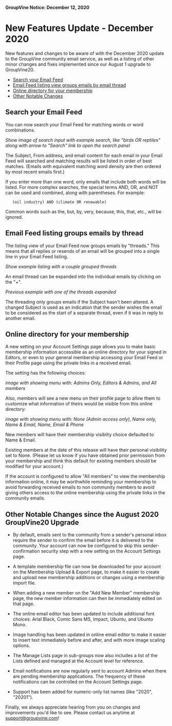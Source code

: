 **GroupVine Notice: December 12, 2020**

<span id="Dec-2020-update"> </span>
# New Features Update - December 2020

New features and changes to be aware of with the December 2020 update
to the GroupVine community email service, as well as a listing of
other minor changes and fixes implemented since our August 1 upgrade
to GroupVine20.


* [Search your Email Feed](#dec2020-email-feed-search)
* [Email Feed listing view groups emails by email thread](#dec2020-email-threads)
* [Online directory for your membership](#dec2020-membership-dir)
* [Other Notable Changes](#dec2020-other-changes)


<span id="dec2020-email-feed-search"></span>
## Search your Email Feed

You can now search your Email Feed for matching words or word
combinations.

_Show image of search input with example search, like "birds OR
reptiles" along with arrow to "Search" link to open the search panel_

The Subject, From address, and email content for each email in your
Email Feed will searched and matching results will be listed in order
of best matches.  (Emails with equivalent matching word density are then
ordered by most recent emails first.)

If you enter more than one word, only emails that include both words
will be listed.  For more complex searches, the special terms AND, OR,
and NOT can be used and combined, along with parentheses.  For
example:

```
   (oil industry) AND (climate OR renewable)
```

Common words such as the, but, by, very, because, this, that, etc.,
will be ignored.


<span id="dec2020-email-threads"></span>
## Email Feed listing groups emails by thread

The listing view of your Email Feed now groups emails by "threads."
This means that all replies or resends of an email will be grouped
into a single line in your Email Feed listing.

_Show example listing with a couple grouped threads_

An email thread can be expanded into the individual emails by clicking
on the "+".

_Previous example with one of the threads expanded_

The threading only groups emails if the Subject hasn't been altered.
A changed Subject is used as an indication that the sender wishes
the email to be considered as the start of a separate thread, even
if it was in reply to another email.


<span id="dec2020-membership-dir"></span>
## Online directory for your membership

A new setting on your Account Settings page allows you to make basic
membership information accessible as an online directory for your
signed in Editors, or even to your general membership accessing your
Email Feed or their Profile page using the private links
in a received email.

The setting has the following choices:

_image with showing menu with: Admins Only, Editors & Admins, and All members_

Also, members will see a new menu on their profile page to allow them
to customize what information of theirs would be visible from this
online directory:

_image with showing menu with: None (Admin access only), Name only, Name & Email, Name, Email & Phone_

New members will have their membership visiblity choice defaulted to
Name & Email.

Existing members at the date of this release will have their personal
visibility set to None.  (Please let us know if you have obtained
prior permission from your membership and think this default for
existing members should be modified for your account.)

If the account is configured to allow "All members" to view the
membership information online, it may be worthwhile reminding your
membership to avoid forwarding received emails to non community
members to avoid giving others access to the online membership using
the private links in the community emails.


<span id="dec2020-other-changes"></span>
## Other Notable Changes since the August 2020 GroupVine20 Upgrade

* By default, emails sent to the community from a sender's personal
  inbox require the sender to confirm the email before it is delivered
  to the community.  Your account can now be configured to skip this
  sender-confirmation security step with a new setting on the Account
  Settings page.

* A template membership file can now be downloaded for your account on
  the Membership Upload & Export page, to make it easier to create and
  upload new membership additions or changes using a membership import file.

* When adding a new member on the "Add New Member" membership page,
  the new member information can then be immediately edited on that
  page.

* The online email editor has been updated to include additional font
  choices: Arial Black, Comic Sans MS, Impact, Ubuntu, and Ubunto
  Mono.

* Image handling has been updated in online email editor to make it
  easier to insert text immediately before and after, and with more
  image scaling options.

* The Manage Lists page in sub-groups now also includes a list of the
  Lists defined and managed at the Account level for reference.

* Email notifications are now regularly sent to account Admins when
  there are pending membership applications.  The frequency of these
  notifications can be controlled on the Account Settings page.

* Support has been added for numeric-only list names (like "2020",
  "20201").


Finally, we always appreciate hearing from you on changes and
improvements you'd like to see.  Please contact us anytime at
[support@groupvine.com](mailto:support@groupvine.com)!



